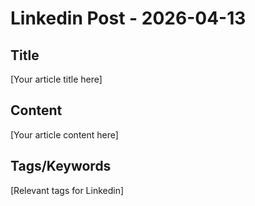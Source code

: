 # Linkedin Post - 2026-04-13

## Title
[Your article title here]

## Content
[Your article content here]

## Tags/Keywords
[Relevant tags for Linkedin]
